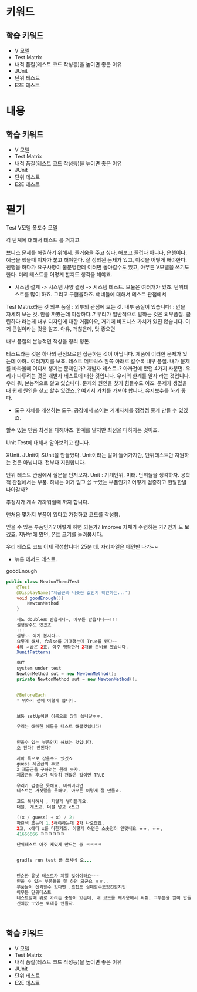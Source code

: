 # 키워드

## 학습 키워드

- V 모델
- Test Matrix
- 내적 품질(테스트 코드 작성등)을 높이면 좋은 이유
- JUnit
- 단위 테스트
- E2E 테스트

# 내용

## 학습 키워드

- V 모델
- Test Matrix
- 내적 품질(테스트 코드 작성등)을 높이면 좋은 이유
- JUnit
- 단위 테스트
- E2E 테스트

# 필기

Test
V모델
폭포수 모델

각 단계에 대해서 테스트 를 거치고

브니스 문제를 해결하기 위해서.
즐거움을 주고 싶다. 해보고 즐겁다 아니다,
은행이다. 예금을 했을때 이자가 붙고 해야한다.
잘 정의된 문제가 있고, 이것을 어떻게 해야한다.
진행을 하다가 요구사항이 불분명한데 이러면 돌아갈수도 있고,
아무튼 V모델을 쓰기도 한다.
미리 테스트를 어떻게 할지도 생각을 해야죠.

- 시스템 설계 -> 시스템 사양 결정 -> 시스템 테스트.
  모듈은 여러개가 있죠. 단위테스트를 많이 하죠.
  그리고 구혆을하죠.
  얘네들에 대해서 테스트 관점에서

Test Matrix라는 것
외부 품질 : 외부의 관점에 보는 것.
내부 품질이 있습니다! : 안을 자세히 보는 것. 안을 까봤는데 이상하다..?
우리가 일반적으로 말하는 것은 외부품질.
클린하다 라는게 내부 디자인에 대한 거잖아요, 거기에 비즈니스 가치가 있진 않습니다.
이거 큰일이라는 것을 알죠.
아유, 괘찮은데, 맛 좋으면

내부 품질의 본능적인 책상을 정리 정돈.

테스트라는 것은 하나의 관점으로만 접근하는 것이 아닙니다.
제품에 이러한 문제가 있는데 아하..
여러가지를 보죠. 테스트 메트릭스
왼쪽 아래로 갈수록 내부 품질.
내가 문제를 바라볼때 어디서 생기는 문제인가?
개발자 테스트..?
아까전에 봤던 4가지 사분면.
우리가 다루려는 것은 개발자 테스트에 대한 것입니다.
우리의 한계를 알자 라는 것입니다.
우리 뭐, 본능적으로 알고 있습니다.
문제의 원인을 찾기 힘들수도 이죠.
문제가 생겼을 때 쉽게 원인을 찾고 할수 있겠죠..?
여기서 가치를 가져야 합니다.
유지보수를 하기 좋다.

- 도구 자체를 개선하는 도구.
  공장에서 쓰이는 기계자체를 점점점 좋게 만들 수 있겠죠.

할수 있는 만큼 최선을 다해야죠. 한계를 알지만 최선을 다하자는 것이죠.

Unit Test에 대해서 알아보려고 합니다.

XUnit.
JUnit이 SUnit을 만들었다.
Unit이라는 말이 들어가지만, 단위테스트만 지원하는 것은 아닙니다.
전부다 지원합니다.

단위 테스트 관점에서 질문을 던져보자.
Unit : 기계단위, 미터.
단위들을 생각하자.
공학적 관점에서는 부품.
하나는 이거 믿고 쓼 ㅜ있는 부품인가?
어떻게 검증하고 한발한발 나아갈까?

추정치가 계속 가까워질때 까지 합니다.

맨처음 몇가지 부품이 있다고 가정하고 코드를 작성함.

믿을 수 있는 부품인가?
어떻게 하면 되는가?
Improve 자체가 수렴하는 가? 인가 도 보겠죠.
지난번에 봤던, 폰트 크기를 늘려봅시다.

우리 테스트 코드 이제 작성합니다! 25분 데.
자리파일은 메인만 나가~~

- 뉴튼 메서드 테스트.

goodEnough

```java
public class NewtonThemdTest
    @Test
    @DisplayName("제곱근과 비슷한 값인지 확인하는...")
    void goodEnough(){
        NewtonMethod
    }

    제도 double로 받읍시다~, 아무튼 받읍시다~~!!!
    실행할수도 있겠죠
    !!!
    실행~~ 여기 봅시다~~
    요렇게 해서, false를 기대했는데 True를 줬다~~
    4의 ㅈ곱은 2죠. 아주 명확한거 2개를 준비를 했습니다.
    XunitPatterns

    SUT
    system under test
    NewtonMethod sut = new NewtonMethod();
    private NewtonMethod sut = new NewtonMethod();


    @BeforeEach
    * 뭐하기 전에 이렇게 씁니다.


    보통 setUp이런 이름으로 많이 씁니닿ㅎㅎ.

    우리는 애매한 애들을 테스트 해볼것입니다!


    믿을수 있는 부품인지 해보는 것입니다.
    오 된다? 안된다?

    자바 독으로 잡을수도 있겠죠
    guess 제곱급의 후보
    X 제곱근을 구하려는 원래 숫자.
    제곱근의 후보가 적당히 괜찮은 값이면 TRUE

    우리가 검증은 못해요, 바꿔버리면
    테스트는 거짓말을 못해요, 아무튼 이렇게 잘 만들죠.

    코드 복사해서 , 저렇게 넣어볼게요.
    더블, 게쓰고, 더블 넣고 x쓰고

    ((x / guess) + x) / 2;
    파란색 뜨는데 1.5해야하는데 2가 나오겠죠.
    2고, x에다 x를 더한거죠. 이렇게 하면은 소숫점이 안맞네요 ㅠㅠ, ㅠㅠ,
    41666666 ㅋㅋㅋㅋㅋㅋ

    단위테스트 아주 재밌게 만드는 중 ㅋㅋㅋㅋ


    gradle run test 를 쓰시네 오...


    단순한 유닛 테스트가 제일 많아야해요~~~
    믿을 수 있는 부품들을 잘 하면 되군요 ㅎㅎ..
    부품들이 신뢰할수 있다면 ,조합도 실패할수도있긴함지만
    아무튼 단위테스트
    테스트할때 위로 가려는 충동이 있는데, 내 코드를 재사용해서 써줘, 그부분을 많이 만들자.
    신뢰핤 ㅜ있는 토대를 만들자.




```

## 학습 키워드

- V 모델
- Test Matrix
- 내적 품질(테스트 코드 작성등)을 높이면 좋은 이유
- JUnit
- 단위 테스트
- E2E 테스트
